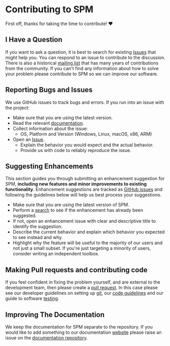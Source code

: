 <!-- omit in toc -->
# Contributing to SPM

First off, thanks for taking the time to contribute! ❤️

## I Have a Question

If you want to ask a question, it is best to search for existing [Issues](https://github.com/spm/spm/issues) that might help you. You can respond to an issue to contribute to the discussion. There is also a historical [mailing list](http://jiscmail.ac.uk/cgi-bin/webadmin?A0=SPM) that has many years of contributions from the community. If you can't find any information about how to solve your problem please contribute to SPM so we can improve our software. 


## Reporting Bugs and Issues

We use GitHub issues to track bugs and errors. If you run into an issue with the project:

- Make sure that you are using the latest version.
- Read the relevant [documentation](https://www.fil.ion.ucl.ac.uk/spm/docs/).
- Collect information about the issue:
  - OS, Platform and Version (Windows, Linux, macOS, x86, ARM)
- Open an [Issue](https://github.com/spm/spm/issues/new).
	- Explain the behavior you would expect and the actual behavior.
	- Provide us with code to reliably reproduce the issue.


## Suggesting Enhancements

This section guides you through submitting an enhancement suggestion for SPM, **including new features and minor improvements to existing functionality**. Enhancement suggestions are tracked as [GitHub issues](https://github.com/spm/spm/issues) and following the guidelines below will help us best process your suggestions.

- Make sure that you are using the latest version of SPM.
- Perform a [search](https://github.com/spm/spm/issues) to see if the enhancement has already been suggested. 
- If not, open an enhancement issue with clear and descriptive title to identify the suggestion.
- Describe the current behavior and explain which behavior you expected to see instead and why. 
-  Highlight why the feature will be useful to the majority of our users and not just a small subset. If you're just targeting a minority of users, consider writing an independent toolbox.



## Making Pull requests and contributing code
If you feel confident in fixing the problem yourself, and are external to the development team, then please create a [pull request](https://github.com/spm/spm/pulls). In this case please see our developer guidelines on setting up [git](https://www.fil.ion.ucl.ac.uk/spm/docs/development/git/), our [code guidelines](https://www.fil.ion.ucl.ac.uk/spm/docs/development/guidelines/) and our guide to  software [testing](https://www.fil.ion.ucl.ac.uk/spm/docs/development/testing/).


## Improving The Documentation
We keep the documentation for SPM separate to the repository. If you would like to add something to our documentation [website](https://www.fil.ion.ucl.ac.uk/spm/docs/) please raise an issue on the [documentation repository](https://github.com/spm/spm-docs). 
